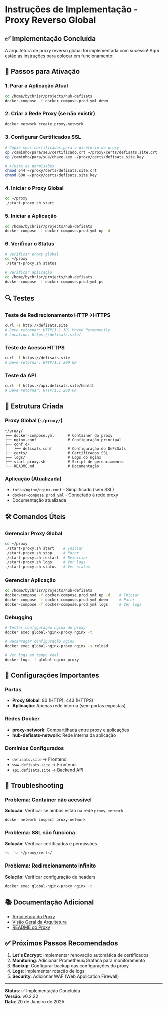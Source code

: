 # Instruções de Implementação - Proxy Reverso Global

## ✅ Implementação Concluída

A arquitetura de proxy reverso global foi implementada com sucesso! Aqui estão as instruções para colocar em funcionamento:

## 🚀 Passos para Ativação

### 1. Parar a Aplicação Atual
```bash
cd /home/bychrisr/projects/hub-defisats
docker-compose -f docker-compose.prod.yml down
```

### 2. Criar a Rede Proxy (se não existir)
```bash
docker network create proxy-network
```

### 3. Configurar Certificados SSL
```bash
# Copie seus certificados para o diretório do proxy
cp /caminho/para/seu/certificado.crt ~/proxy/certs/defisats.site.crt
cp /caminho/para/sua/chave.key ~/proxy/certs/defisats.site.key

# Ajuste as permissões
chmod 644 ~/proxy/certs/defisats.site.crt
chmod 600 ~/proxy/certs/defisats.site.key
```

### 4. Iniciar o Proxy Global
```bash
cd ~/proxy
./start-proxy.sh start
```

### 5. Iniciar a Aplicação
```bash
cd /home/bychrisr/projects/hub-defisats
docker-compose -f docker-compose.prod.yml up -d
```

### 6. Verificar o Status
```bash
# Verificar proxy global
cd ~/proxy
./start-proxy.sh status

# Verificar aplicação
cd /home/bychrisr/projects/hub-defisats
docker-compose -f docker-compose.prod.yml ps
```

## 🔍 Testes

### Teste de Redirecionamento HTTP→HTTPS
```bash
curl -I http://defisats.site
# Deve retornar: HTTP/1.1 301 Moved Permanently
# Location: https://defisats.site/
```

### Teste de Acesso HTTPS
```bash
curl -I https://defisats.site
# Deve retornar: HTTP/1.1 200 OK
```

### Teste da API
```bash
curl -I https://api.defisats.site/health
# Deve retornar: HTTP/1.1 200 OK
```

## 📁 Estrutura Criada

### Proxy Global (`~/proxy/`)
```
~/proxy/
├── docker-compose.yml      # Container do proxy
├── nginx.conf              # Configuração principal
├── conf.d/
│   └── defisats.conf       # Configuração do DeFiSats
├── certs/                  # Certificados SSL
├── logs/                   # Logs do nginx
├── start-proxy.sh          # Script de gerenciamento
└── README.md               # Documentação
```

### Aplicação (Atualizada)
- `infra/nginx/nginx.conf` - Simplificado (sem SSL)
- `docker-compose.prod.yml` - Conectado à rede proxy
- Documentação atualizada

## 🛠️ Comandos Úteis

### Gerenciar Proxy Global
```bash
cd ~/proxy
./start-proxy.sh start    # Iniciar
./start-proxy.sh stop     # Parar
./start-proxy.sh restart  # Reiniciar
./start-proxy.sh logs     # Ver logs
./start-proxy.sh status   # Ver status
```

### Gerenciar Aplicação
```bash
cd /home/bychrisr/projects/hub-defisats
docker-compose -f docker-compose.prod.yml up -d    # Iniciar
docker-compose -f docker-compose.prod.yml down     # Parar
docker-compose -f docker-compose.prod.yml logs     # Ver logs
```

### Debugging
```bash
# Testar configuração nginx do proxy
docker exec global-nginx-proxy nginx -t

# Recarregar configuração nginx
docker exec global-nginx-proxy nginx -s reload

# Ver logs em tempo real
docker logs -f global-nginx-proxy
```

## 🔧 Configurações Importantes

### Portas
- **Proxy Global**: 80 (HTTP), 443 (HTTPS)
- **Aplicação**: Apenas rede interna (sem portas expostas)

### Redes Docker
- **proxy-network**: Compartilhada entre proxy e aplicações
- **hub-defisats-network**: Rede interna da aplicação

### Domínios Configurados
- `defisats.site` → Frontend
- `www.defisats.site` → Frontend  
- `api.defisats.site` → Backend API

## 🚨 Troubleshooting

### Problema: Container não acessível
**Solução**: Verificar se ambos estão na rede `proxy-network`
```bash
docker network inspect proxy-network
```

### Problema: SSL não funciona
**Solução**: Verificar certificados e permissões
```bash
ls -la ~/proxy/certs/
```

### Problema: Redirecionamento infinito
**Solução**: Verificar configuração de headers
```bash
docker exec global-nginx-proxy nginx -t
```

## 📚 Documentação Adicional

- [Arquitetura do Proxy](0.contexto/docs/architecture/proxy-architecture.md)
- [Visão Geral da Arquitetura](0.contexto/docs/architecture/overview.md)
- [README do Proxy](~/proxy/README.md)

## ✅ Próximos Passos Recomendados

1. **Let's Encrypt**: Implementar renovação automática de certificados
2. **Monitoring**: Adicionar Prometheus/Grafana para monitoramento
3. **Backup**: Configurar backup das configurações do proxy
4. **Logs**: Implementar rotação de logs
5. **Security**: Adicionar WAF (Web Application Firewall)

---

**Status**: ✅ Implementação Concluída  
**Versão**: v0.2.22  
**Data**: 20 de Janeiro de 2025
